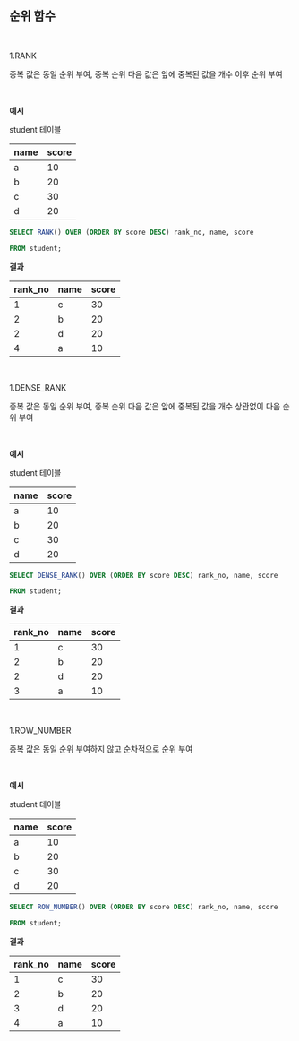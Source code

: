 ## 순위 함수

<br>

1.RANK

중복 값은 동일 순위 부여, 중복 순위 다음 값은 앞에 중복된 값을 개수 이후 순위 부여

<br>

__예시__

student 테이블

|name|score|
|------|---|
|a|10|
|b|20|
|c|30|
|d|20|

```sql
SELECT RANK() OVER (ORDER BY score DESC) rank_no, name, score

FROM student;
```

__결과__

|rank_no|name|score|
|------|---|---|
|1|c|30|
|2|b|20|
|2|d|20|
|4|a|10|


<br>

1.DENSE_RANK

중복 값은 동일 순위 부여, 중복 순위 다음 값은 앞에 중복된 값을 개수 상관없이 다음 순위 부여

<br>

__예시__

student 테이블

|name|score|
|------|---|
|a|10|
|b|20|
|c|30|
|d|20|

```sql
SELECT DENSE_RANK() OVER (ORDER BY score DESC) rank_no, name, score

FROM student;
```

__결과__

|rank_no|name|score|
|------|---|---|
|1|c|30|
|2|b|20|
|2|d|20|
|3|a|10|

<br>

1.ROW_NUMBER

중복 값은 동일 순위 부여하지 않고 순차적으로 순위 부여

<br>

__예시__

student 테이블

|name|score|
|------|---|
|a|10|
|b|20|
|c|30|
|d|20|

```sql
SELECT ROW_NUMBER() OVER (ORDER BY score DESC) rank_no, name, score

FROM student;
```

__결과__

|rank_no|name|score|
|------|---|---|
|1|c|30|
|2|b|20|
|3|d|20|
|4|a|10|

<br>

